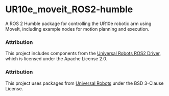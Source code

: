 # UR10e_moveit_ROS2-humble
 A ROS 2 Humble package for controlling the UR10e robotic arm using MoveIt, including example nodes for motion planning and execution.

 ### Attribution

This project includes components from the [Universal Robots ROS2 Driver](https://github.com/UniversalRobots/Universal_Robots_ROS2_Driver), which is licensed under the Apache License 2.0.

### Attribution

This project uses packages from [Universal Robots](https://github.com/UniversalRobots) under the BSD 3-Clause License.


